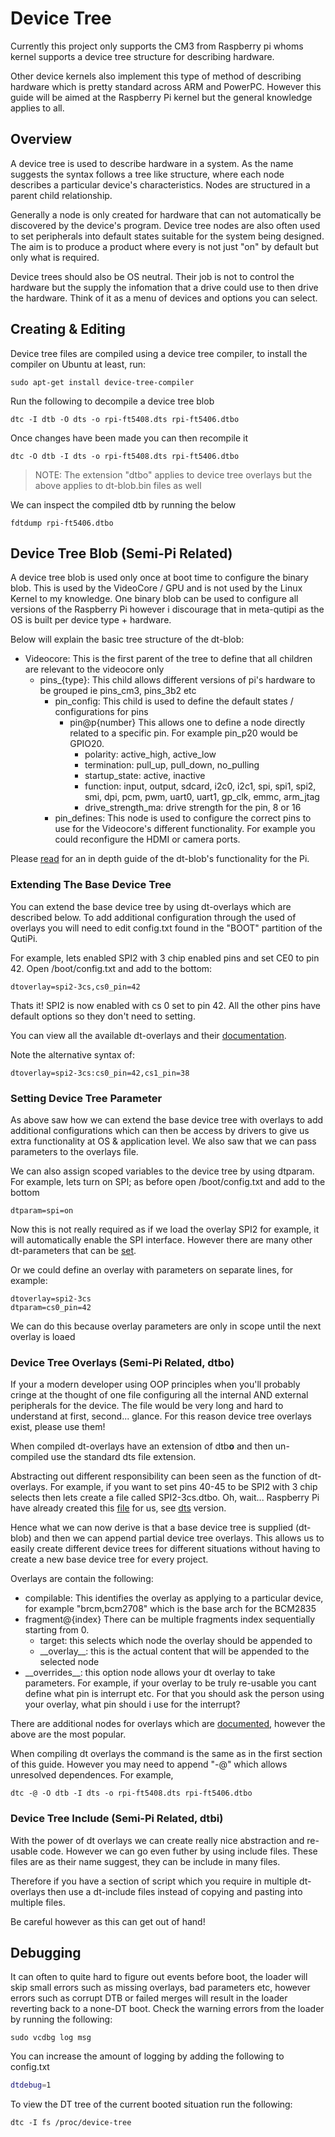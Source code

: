 # Device Tree

Currently this project only supports the CM3 from Raspberry pi whoms kernel supports a device tree structure for describing hardware. 

Other device kernels also implement this type of method of describing hardware which is pretty standard across ARM and PowerPC. However this guide will be aimed at the Raspberry Pi kernel but the general knowledge applies to all.

## Overview

A device tree is used to describe hardware in a system. As the name suggests the syntax follows a tree like structure, where each node describes a particular device's characteristics. Nodes are structured in a parent child relationship.

Generally a node is only created for hardware that can not automatically be discovered by the device's program. Device tree nodes are also often used to set peripherals into default states suitable for the system being designed. The aim is to produce a product where every is not just "on" by default but only what is required.

Device trees should also be OS neutral. Their job is not to control the hardware but the supply the infomation that a drive could use to then drive the hardware. Think of it as a menu of devices and options you can select.

## Creating & Editing

Device tree files are compiled using a device tree compiler, to install the compiler on Ubuntu at least, run:

```shell
sudo apt-get install device-tree-compiler
```


Run the following to decompile a device tree blob

```shell
dtc -I dtb -O dts -o rpi-ft5408.dts rpi-ft5406.dtbo
```

Once changes have been made you can then recompile it

```shell
dtc -O dtb -I dts -o rpi-ft5408.dts rpi-ft5406.dtbo
```

  > NOTE: The extension "dtbo" applies to device tree overlays but the above applies to dt-blob.bin files as well

We can inspect the compiled dtb by running the below

```shell
fdtdump rpi-ft5406.dtbo
```

## Device Tree Blob (Semi-Pi Related)

A device tree blob is used only once at boot time to configure the binary blob. This is used by the VideoCore / GPU and is not used by the Linux Kernel to my knowledge. One binary blob can be used to configure all versions of the Raspberry Pi however i discourage that in meta-qutipi as the OS is built per device type + hardware.

Below will explain the basic tree structure of the dt-blob:

  * Videocore: 
    This is the first parent of the tree to define that all children are relevant to the videocore only
    * pins_{type}: 
      This child allows different versions of pi's hardware to be grouped ie pins_cm3, pins_3b2 etc
      * pin_config:
        This child is used to define the default states / configurations for pins
          * pin@p{number}
            This allows one to define a node directly related to a specific pin. For example pin_p20 would be GPIO20.
            * polarity: active_high, active_low
            * termination: pull_up, pull_down, no_pulling
            * startup_state: active, inactive
            * function: input, output, sdcard, i2c0, i2c1, spi, spi1, spi2, smi, dpi, pcm, pwm, uart0, uart1, gp_clk, emmc, arm_jtag
            * drive_strength_ma: drive strength for the pin, 8 or 16
      * pin_defines:
        This node is used to configure the correct pins to use for the Videocore's different functionality. For example you could reconfigure the HDMI or camera ports.


Please [read](https://www.raspberrypi.org/documentation/configuration/pin-configuration.md) for an in depth guide of the dt-blob's functionality for the Pi.


### Extending The Base Device Tree

You can extend the base device tree by using dt-overlays which are described below. To add additional configuration through the used of overlays you will need to edit config.txt found in the "BOOT" partition of the QutiPi.

For example, lets enabled SPI2 with 3 chip enabled pins and set CE0 to pin 42. Open /boot/config.txt and add to the bottom:

```shell
dtoverlay=spi2-3cs,cs0_pin=42
```

Thats it! SPI2 is now enabled with cs 0 set to pin 42. All the other pins have default options so they don't need to setting. 

You can view all the available dt-overlays and their [documentation](https://github.com/raspberrypi/linux/tree/rpi-4.9.y-stable/arch/arm/boot/dts/overlays).

Note the alternative syntax of:
```shell
dtoverlay=spi2-3cs:cs0_pin=42,cs1_pin=38
```

### Setting Device Tree Parameter 

As above saw how we can extend the base device tree with overlays to add additional configurations which can then be access by drivers to give us extra functionality at OS & application level. We also saw that we can pass parameters to the overlays file.

We can also assign scoped variables to the device tree by using dtparam. For example, lets turn on SPI; as before open /boot/config.txt and add to the bottom

```shell
dtparam=spi=on
```

Now this is not really required as if we load the overlay SPI2 for example, it will automatically enable the SPI interface. However there are many other dt-parameters that can be [set](https://github.com/raspberrypi/linux/tree/rpi-4.9.y-stable/arch/arm/boot/dts/overlays).

Or we could define an overlay with parameters on separate lines, for example:

```shell
dtoverlay=spi2-3cs
dtparam=cs0_pin=42
```

We can do this because overlay parameters are only in scope until the next overlay is loaed

### Device Tree Overlays (Semi-Pi Related, dtbo)

If your a modern developer using OOP principles when you'll probably cringe at the thought of one file configuring all the internal AND external peripherals for the device. The file would be very long and hard to understand at first, second... glance. For this reason device tree overlays exist, please use them!

When compiled dt-overlays have an extension of dtb**o** and then un-compiled use the standard dts file extension.

Abstracting out different responsibility can been seen as the function of dt-overlays. For example, if you want to set pins 40-45 to be SPI2 with 3 chip selects then lets create a file called SPI2-3cs.dtbo. Oh, wait... Raspberry Pi have already created this [file](https://github.com/raspberrypi/firmware/blob/master/boot/overlays/spi2-2cs.dtbo) for us, see [dts](https://github.com/raspberrypi/linux/blob/rpi-4.4.y/arch/arm/boot/dts/overlays/spi2-2cs-overlay.dts) version.

Hence what we can now derive is that a base device tree is supplied (dt-blob) and then we can append partial device tree overlays. This allows us to easily create different device trees for different situations without having to create a new base device tree for every project.

Overlays are contain the following:

  * compilable: 
    This identifies the overlay as applying to a particular device, for example "brcm,bcm2708" which is the base arch for the BCM2835
  * fragment@{index}
    There can be multiple fragments index sequentially starting from 0.
      * target: this selects which node the overlay should be appended to
      * \_\_overlay\_\_: this is the actual content that will be appended to the selected node
  * \_\_overrides\_\_:  this option node allows your dt overlay to take parameters. For example, if your overlay to be truly re-usable you cant define what pin is interrupt etc. For that you should ask the person using your overlay, what pin should i use for the interrupt?

There are additional nodes for overlays which are [documented](https://www.raspberrypi.org/documentation/configuration/device-tree.md), however the above are the most popular.

When compiling dt overlays the command is the same as in the first section of this guide. However you may need to append "-@" which allows unresolved dependences. For example,

```shell
dtc -@ -O dtb -I dts -o rpi-ft5408.dts rpi-ft5406.dtbo
```


### Device Tree Include (Semi-Pi Related, dtbi) 

With the power of dt overlays we can create really nice abstraction and re-usable code. However we can go even futher by using include files. These files are as their name suggest, they can be include in many files. 

Therefore if you have a section of script which you require in multiple dt-overlays then use a dt-include files instead of copying and pasting into multiple files.

Be careful however as this can get out of hand!

## Debugging

It can often to quite hard to figure out events before boot, the loader will skip small errors such as missing overlays, bad parameters etc, however errors such as corrupt DTB or failed merges will result in the loader reverting back to a none-DT boot. Check the warning errors from the loader by running the following:

```shell
sudo vcdbg log msg
```

You can increase the amount of logging by adding the following to config.txt
```bash
dtdebug=1
```

To view the DT tree of the current booted situation run the following:
```shell
dtc -I fs /proc/device-tree
```


